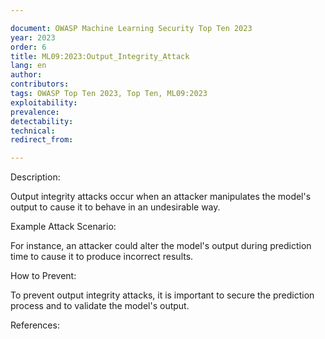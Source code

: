 ```yaml
---

document: OWASP Machine Learning Security Top Ten 2023
year: 2023
order: 6
title: ML09:2023:Output_Integrity_Attack
lang: en
author:
contributors:
tags: OWASP Top Ten 2023, Top Ten, ML09:2023
exploitability:
prevalence:
detectability:
technical:
redirect_from:

---
```



Description:

Output integrity attacks occur when an attacker manipulates the model\'s
output to cause it to behave in an undesirable way.

Example Attack Scenario:

For instance, an attacker could alter the model\'s output during
prediction time to cause it to produce incorrect results.

How to Prevent:

To prevent output integrity attacks, it is important to secure the
prediction process and to validate the model\'s output.

References:

